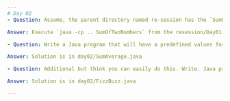 ```yaml
---
# Day 02 
- Question: Assume, the parent directory named re-session has the `SumOfTwoNumbers.class` file and resession/Day01 folder has `SumOfTwoNumbers.java` file. You need to execute the command `java SumOfTwoNumbers` from the resession/Day01 directory (child directory) and the JVM should correctly load the class without any errors, and run it. 

Answer: Execute `java -cp .. SumOfTwoNumbers` from the resession/Day01 directory

- Question: Write a Java program that will have a predefined values for 3 marks of a student and calculate the Total and Average marks of a student and print both of them (Total Marks, Average).

Answer: Solution is in day02/SumAverage.java

- Question: Additional but think you can easily do this. Write. Java program to implement the FizzBuzz Logic wherein you need to print from 1 to 50 where if a number is divisible by 3, it should print Fizz, and if a number is divisible by 5, it should print Buzz, and if a number is divisible by 3 and 5, it should print FizzBuzz - instead of that number, and rest of them should be actual numbers in the output.

Answer: Solution is in day02/FizzBuzz.java

---
```

